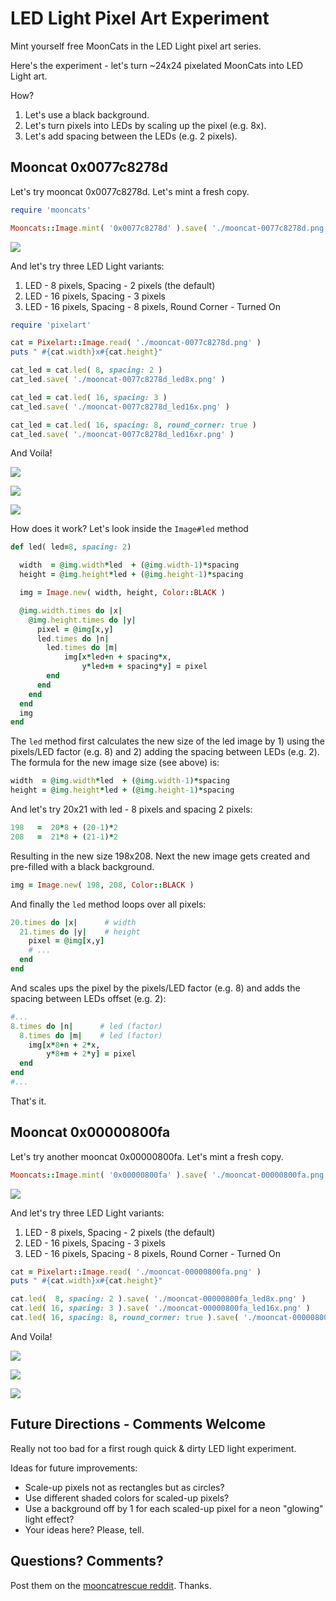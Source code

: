 # LED Light Pixel Art Experiment


Mint yourself free MoonCats in the LED Light pixel art series.


Here's the experiment - let's turn ~24x24 pixelated MoonCats
into LED Light art.

How?

1. Let's use a black background.
2. Let's turn pixels into LEDs by scaling up the pixel (e.g. 8x).
3. Let's add spacing between the LEDs (e.g. 2 pixels).




## Mooncat 0x0077c8278d

Let's try mooncat 0x0077c8278d. Let's mint a fresh copy.



``` ruby
require 'mooncats'

Mooncats::Image.mint( '0x0077c8278d' ).save( './mooncat-0077c8278d.png' )
```

![](i/mooncat-0077c8278d.png)



And let's try three LED Light variants:

1.  LED - 8 pixels, Spacing - 2 pixels   (the default)
2.  LED - 16 pixels, Spacing - 3 pixels
3.  LED - 16 pixels, Spacing - 8 pixels, Round Corner - Turned On


``` ruby
require 'pixelart'

cat = Pixelart::Image.read( './mooncat-0077c8278d.png' )
puts " #{cat.width}x#{cat.height}"

cat_led = cat.led( 8, spacing: 2 )
cat_led.save( './mooncat-0077c8278d_led8x.png' )

cat_led = cat.led( 16, spacing: 3 )
cat_led.save( './mooncat-0077c8278d_led16x.png' )

cat_led = cat.led( 16, spacing: 8, round_corner: true )
cat_led.save( './mooncat-0077c8278d_led16xr.png' )
```

And Voila!


![](i/mooncat-0077c8278d_led8x.png)

![](i/mooncat-0077c8278d_led16x.png)

![](i/mooncat-0077c8278d_led16xr.png)




How does it work? Let's look inside the `Image#led` method

``` ruby
def led( led=8, spacing: 2)

  width  = @img.width*led  + (@img.width-1)*spacing
  height = @img.height*led + (@img.height-1)*spacing

  img = Image.new( width, height, Color::BLACK )

  @img.width.times do |x|
    @img.height.times do |y|
      pixel = @img[x,y]
      led.times do |n|
        led.times do |m|
            img[x*led+n + spacing*x,
                y*led+m + spacing*y] = pixel
        end
      end
    end
  end
  img
end
```

The `led` method first calculates the new size of
the led image by 1) using the pixels/LED factor (e.g. 8)
and 2) adding the spacing between LEDs (e.g. 2).
The formula for the new image size (see above) is:

``` ruby
width  = @img.width*led  + (@img.width-1)*spacing
height = @img.height*led + (@img.height-1)*spacing
```

And let's try 20x21 with led - 8 pixels and spacing 2 pixels:

``` ruby
198   =  20*8 + (20-1)*2
208   =  21*8 + (21-1)*2
```

Resulting in the new size 198x208.
Next the new image gets created and pre-filled with
a black background.

``` ruby
img = Image.new( 198, 208, Color::BLACK )
```

And finally the `led` method loops over all pixels:

``` ruby
20.times do |x|      # width
  21.times do |y|    # height
    pixel = @img[x,y]
    # ...
  end
end
```

And scales ups the pixel by the
pixels/LED factor (e.g. 8)
and adds the spacing between LEDs offset (e.g. 2):

``` ruby
#...
8.times do |n|      # led (factor)
  8.times do |m|    # led (factor)
    img[x*8+n + 2*x,
        y*8+m + 2*y] = pixel
  end
end
#...
```

That's it.



## Mooncat 0x00000800fa

Let's try another mooncat 0x00000800fa.
Let's mint a fresh copy.


``` ruby
Mooncats::Image.mint( '0x00000800fa' ).save( './mooncat-00000800fa.png' )
```

![](i/mooncat-00000800fa.png)


And let's try three LED Light variants:

1.  LED - 8 pixels, Spacing - 2 pixels   (the default)
2.  LED - 16 pixels, Spacing - 3 pixels
3.  LED - 16 pixels, Spacing - 8 pixels, Round Corner - Turned On


``` ruby
cat = Pixelart::Image.read( './mooncat-00000800fa.png' )
puts " #{cat.width}x#{cat.height}"

cat.led(  8, spacing: 2 ).save( './mooncat-00000800fa_led8x.png' )
cat.led( 16, spacing: 3 ).save( './mooncat-00000800fa_led16x.png' )
cat.led( 16, spacing: 8, round_corner: true ).save( './mooncat-00000800fa_led16xr.png' )
```

And Voila!


![](i/mooncat-00000800fa_led8x.png)

![](i/mooncat-00000800fa_led16x.png)

![](i/mooncat-00000800fa_led16xr.png)







##  Future Directions - Comments Welcome

Really not too bad for a first rough quick & dirty LED light experiment.


Ideas for future improvements:

- Scale-up pixels not as rectangles but as circles?
- Use different shaded colors for scaled-up pixels?
- Use a background off by 1 for each scaled-up pixel for a neon "glowing" light effect?
- Your ideas here?  Please, tell.



## Questions? Comments?

Post them on the [mooncatrescue reddit](https://old.reddit.com/r/mooncatrescue). Thanks.
